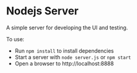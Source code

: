 Nodejs Server
=============

A simple server for developing the UI and testing.

To use:

* Run `npm install` to install dependencies
* Start a server with `node server.js` or `npm start`
* Open a browser to http://localhost:8888